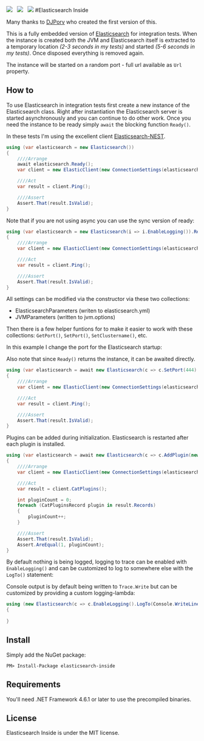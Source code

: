 ![](https://raw.githubusercontent.com/poulfoged/elasticsearch-inside/master/logo.png) &nbsp; ![](https://ci.appveyor.com/api/projects/status/prwp3j290469ntpb/branch/master?svg=true) &nbsp; ![](http://img.shields.io/nuget/v/elasticsearch-inside.svg?style=flat)
#Elasticsearch Inside  

Many thanks to [DJPorv](https://github.com/DJPorv) who created the first version of this.

This is a fully embedded version of [Elasticsearch][Elasticsearch] for integration tests. When the instance is created both the JVM and Elasticsearch itself is extracted to a temporary location *(2-3 seconds in my tests)* and started *(5-6 seconds in my tests)*. Once disposed everything is removed again.

The instance will be started on a random port - full url available as `Url` property.

## How to
To use Elasticsearch in integration tests first create a new instance of the Elasticsearch class. Right after instantiation the Elasticsearch server is started asynchronously and you can continue to do other work. Once you need the instance to be ready simply `await` the blocking function `Ready()`.

In these tests I'm using the excellent client [Elasticsearch-NEST][nest].

```c#
using (var elasticsearch = new Elasticsearch())
{
    ////Arrange
    await elasticsearch.Ready();
    var client = new ElasticClient(new ConnectionSettings(elasticsearch.Url));

    ////Act
    var result = client.Ping();

    ////Assert
    Assert.That(result.IsValid);
}
```

Note that if you are not using async you can use the sync version of ready:

```c#
using (var elasticsearch = new Elasticsearch(i => i.EnableLogging()).ReadySync())
{
    ////Arrange
    var client = new ElasticClient(new ConnectionSettings(elasticsearch.Url));

    ////Act
    var result = client.Ping();

    ////Assert
    Assert.That(result.IsValid);
}
```

All settings can be modified via the constructor via these two collections:

* ElasticsearchParameters (writen to elasticsearch.yml)
* JVMParameters (written to jvm.options)

Then there is a few helper funtions for to make it easier to work with these collections:
`GetPort()`, `SetPort()`, `SetClustername()`, etc.

In this example I change the port for the Elasticsearch startup:

Also note that since `Ready()` returns the instance, it can be awaited directly.

```c#
using (var elasticsearch = await new Elasticsearch(c => c.SetPort(444).SetNodename("Homer")).Ready())
{
    ////Arrange
    var client = new ElasticClient(new ConnectionSettings(elasticsearch.Url));

    ////Act
    var result = client.Ping();

    ////Assert
    Assert.That(result.IsValid);
}
```

Plugins can be added during initialization. Elasticsearch is restarted after each plugin is installed.

```c#
using (var elasticsearch = await new Elasticsearch(c => c.AddPlugin(new Plugin("plugin"))).Ready())
{
    ////Arrange
    var client = new ElasticClient(new ConnectionSettings(elasticsearch.Url));

    ////Act
    var result = client.CatPlugins();

    int pluginCount = 0;
    foreach (CatPluginsRecord plugin in result.Records)
    {
        pluginCount++;
    }

    ////Assert
    Assert.That(result.IsValid);
    Assert.AreEqual(1, pluginCount);
}
```

By default nothing is being logged, logging to trace can be enabled with `EnableLogging()` and can be customized to log to somewhere else with the `LogTo()` statement:

Console output is by default being written to `Trace.Write` but can be customized by providing a custom logging-lambda:

```c#
using (new Elasticsearch(c => c.EnableLogging().LogTo(Console.WriteLine)))
{
                
}
```

## Install

Simply add the NuGet package:

`PM> Install-Package elasticsearch-inside`

## Requirements

You'll need .NET Framework 4.6.1 or later to use the precompiled binaries.

## License

Elasticsearch Inside is under the MIT license. 

[Elasticsearch]: https://www.elastic.co/products/elasticsearch  "Elasticsearch"
[nest]: https://github.com/elastic/elasticsearch-net  "Elasticsearch.Net & NEST"
